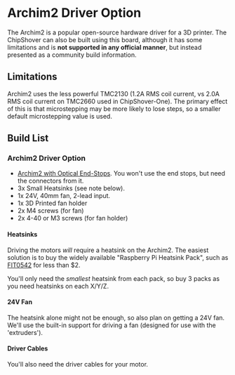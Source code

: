 # Archim2 Driver Option

The Archim2 is a popular open-source hardware driver for a 3D printer. The ChipShover can also be built using this board, although it has some limitations and is **not supported in any official manner**, but instead presented as a community build information.


## Limitations

Archim2 uses the less powerful TMC2130 (1.2A RMS coil current, vs 2.0A RMS coil current on TMC2660 used in ChipShover-One). The primary effect of this is that microstepping may be more likely to lose steps, so a smaller default microstepping value is used.

## Build List

### Archim2 Driver Option

* [Archim2 with Optical End-Stops](https://ultimachine.com/products/archim2). You won't use the end stops, but need the connectors from it.
* 3x Small Heatsinks (see note below).
* 1x 24V, 40mm fan, 2-lead input.
* 1x 3D Printed fan holder
* 2x M4 screws (for fan)
* 2x 4-40 or M3 screws (for fan holder)

#### Heatsinks

Driving the motors *will* require a heatsink on the Archim2. The easiest solution is to buy the widely available "Raspberry Pi Heatsink Pack", such as [FIT0542](https://www.digikey.com/en/products/detail/dfrobot/FIT0542/8549500) for less than $2.

You'll only need the *smallest* heatsink from each pack, so buy 3 packs as you need heatsinks on each X/Y/Z.

#### 24V Fan

The heatsink alone might not be enough, so also plan on getting a 24V fan. We'll use the built-in support for driving a fan (designed for use with the 'extruders').

#### Driver Cables

You'll also need the driver cables for your motor.
